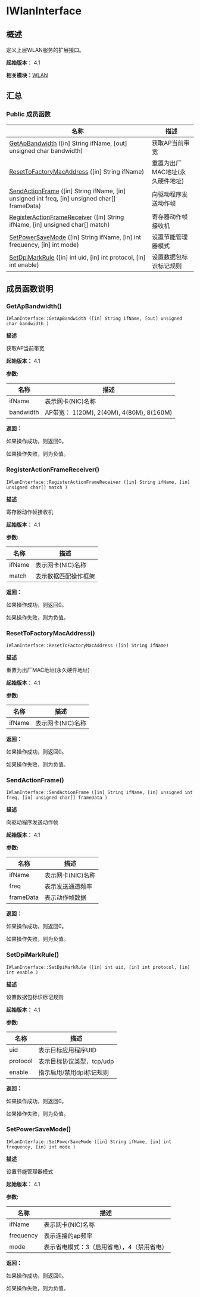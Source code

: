 # IWlanInterface


## 概述

定义上层WLAN服务的扩展接口。

**起始版本：** 4.1

**相关模块：**[WLAN](_w_l_a_n_v12.md)


## 汇总


### Public 成员函数

| 名称 | 描述 | 
| -------- | -------- |
| [GetApBandwidth](#getapbandwidth) ([in] String ifName, [out] unsigned char bandwidth) | 获取AP当前带宽 | 
| [ResetToFactoryMacAddress](#resettofactorymacaddress) ([in] String ifName) | 重置为出厂MAC地址(永久硬件地址) | 
| [SendActionFrame](#sendactionframe) ([in] String ifName, [in] unsigned int freq, [in] unsigned char[] frameData) | 向驱动程序发送动作帧 | 
| [RegisterActionFrameReceiver](#registeractionframereceiver) ([in] String ifName, [in] unsigned char[] match) | 寄存器动作帧接收机 | 
| [SetPowerSaveMode](#setpowersavemode) ([in] String ifName, [in] int frequency, [in] int mode) | 设置节能管理器模式 | 
| [SetDpiMarkRule](#setdpimarkrule) ([in] int uid, [in] int protocol, [in] int enable) | 设置数据包标识标记规则 | 


## 成员函数说明


### GetApBandwidth()

```
IWlanInterface::GetApBandwidth ([in] String ifName, [out] unsigned char bandwidth )
```

**描述**


获取AP当前带宽

**起始版本：** 4.1

**参数:**

| 名称 | 描述 | 
| -------- | -------- |
| ifName | 表示网卡(NIC)名称 | 
| bandwidth | AP带宽： 1(20M), 2(40M), 4(80M), 8(160M) | 

**返回：**

如果操作成功，则返回0。

如果操作失败，则为负值。


### RegisterActionFrameReceiver()

```
IWlanInterface::RegisterActionFrameReceiver ([in] String ifName, [in] unsigned char[] match )
```

**描述**


寄存器动作帧接收机

**起始版本：** 4.1

**参数:**

| 名称 | 描述 | 
| -------- | -------- |
| ifName | 表示网卡(NIC)名称 | 
| match | 表示数据匹配操作框架 | 

**返回：**

如果操作成功，则返回0。

如果操作失败，则为负值。


### ResetToFactoryMacAddress()

```
IWlanInterface::ResetToFactoryMacAddress ([in] String ifName)
```

**描述**


重置为出厂MAC地址(永久硬件地址)

**起始版本：** 4.1

**参数:**

| 名称 | 描述 | 
| -------- | -------- |
| ifName | 表示网卡(NIC)名称 | 

**返回：**

如果操作成功，则返回0。

如果操作失败，则为负值。


### SendActionFrame()

```
IWlanInterface::SendActionFrame ([in] String ifName, [in] unsigned int freq, [in] unsigned char[] frameData )
```

**描述**


向驱动程序发送动作帧

**起始版本：** 4.1

**参数:**

| 名称 | 描述 | 
| -------- | -------- |
| ifName | 表示网卡(NIC)名称 | 
| freq | 表示发送通道频率 | 
| frameData | 表示动作帧数据 | 

**返回：**

如果操作成功，则返回0。

如果操作失败，则为负值。


### SetDpiMarkRule()

```
IWlanInterface::SetDpiMarkRule ([in] int uid, [in] int protocol, [in] int enable )
```

**描述**


设置数据包标识标记规则

**起始版本：** 4.1

**参数:**

| 名称 | 描述 | 
| -------- | -------- |
| uid | 表示目标应用程序UID | 
| protocol | 表示目标协议类型，tcp/udp | 
| enable | 指示启用/禁用dpi标记规则 | 

**返回：**

如果操作成功，则返回0。

如果操作失败，则为负值。


### SetPowerSaveMode()

```
IWlanInterface::SetPowerSaveMode ([in] String ifName, [in] int frequency, [in] int mode )
```

**描述**


设置节能管理器模式

**起始版本：** 4.1

**参数:**

| 名称 | 描述 | 
| -------- | -------- |
| ifName | 表示网卡(NIC)名称 | 
| frequency | 表示连接的ap频率 | 
| mode | 表示省电模式：3（启用省电），4（禁用省电） | 

**返回：**

如果操作成功，则返回0。

如果操作失败，则为负值。
